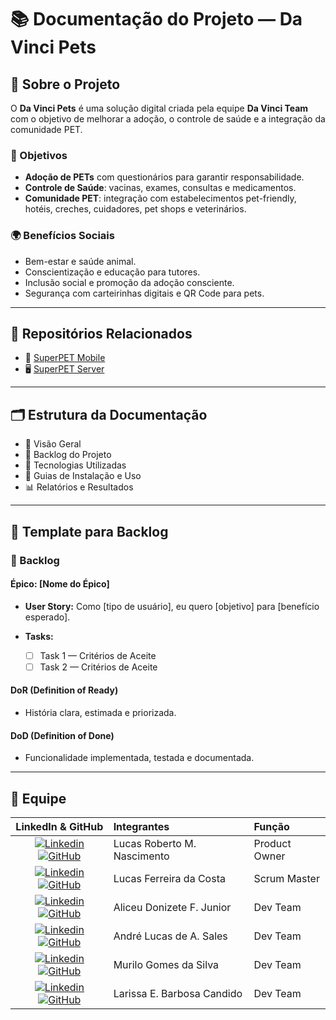 # 📚 Documentação do Projeto — Da Vinci Pets

## 🐾 Sobre o Projeto

O **Da Vinci Pets** é uma solução digital criada pela equipe **Da Vinci Team** com o objetivo de melhorar a adoção, o controle de saúde e a integração da comunidade PET.

### 🎯 Objetivos

* **Adoção de PETs** com questionários para garantir responsabilidade.
* **Controle de Saúde**: vacinas, exames, consultas e medicamentos.
* **Comunidade PET**: integração com estabelecimentos pet-friendly, hotéis, creches, cuidadores, pet shops e veterinários.

### 🌍 Benefícios Sociais

* Bem-estar e saúde animal.
* Conscientização e educação para tutores.
* Inclusão social e promoção da adoção consciente.
* Segurança com carteirinhas digitais e QR Code para pets.

---

## 🔗 Repositórios Relacionados

* 📱 [SuperPET Mobile](https://github.com/Our-team-fatec/ABP-2025_2-Mobile)
* 🖥️ [SuperPET Server](https://github.com/Our-team-fatec/ABP-2025_2-Back)

---

## 🗂 Estrutura da Documentação

* 📖 Visão Geral
* 📝 Backlog do Projeto
* 📌 Tecnologias Utilizadas
* 📑 Guias de Instalação e Uso
* 📊 Relatórios e Resultados

---

## 📌 Template para Backlog

### 📌 Backlog

#### Épico: \[Nome do Épico]

* **User Story:**
  Como \[tipo de usuário], eu quero \[objetivo] para \[benefício esperado].
* **Tasks:**

  * [ ] Task 1 — Critérios de Aceite
  * [ ] Task 2 — Critérios de Aceite

#### DoR (Definition of Ready)

* História clara, estimada e priorizada.

#### DoD (Definition of Done)

* Funcionalidade implementada, testada e documentada.

---

## 👥 Equipe

|                                                                                                                                                  LinkedIn & GitHub                                                                                                                                                  | Integrantes                 | Função        |
| :-----------------------------------------------------------------------------------------------------------------------------------------------------------------------------------------------------------------------------------------------------------------------------------------------------------------: | :-------------------------- | :------------ |
|               [![Linkedin](https://img.shields.io/badge/Linkedin-blue?style=flat-square\&logo=Linkedin\&logoColor=white)](https://www.linkedin.com/in/lucasrmc/) [![GitHub](https://img.shields.io/badge/GitHub-111217?style=flat-square\&logo=github\&logoColor=white)](https://github.com/LucasRbnc)              | Lucas Roberto M. Nascimento | Product Owner |
|             [![Linkedin](https://img.shields.io/badge/Linkedin-blue?style=flat-square\&logo=Linkedin\&logoColor=white)](https://www.linkedin.com/in/lucascostadwn/) [![GitHub](https://img.shields.io/badge/GitHub-111217?style=flat-square\&logo=github\&logoColor=white)](https://github.com/lucasdwn)            | Lucas Ferreira da Costa     | Scrum Master  |
|           [![Linkedin](https://img.shields.io/badge/Linkedin-blue?style=flat-square\&logo=Linkedin\&logoColor=white)](https://www.linkedin.com/in/aliceujunior/) [![GitHub](https://img.shields.io/badge/GitHub-111217?style=flat-square\&logo=github\&logoColor=white)](https://github.com/AliceuJunior)           | Aliceu Donizete F. Junior   | Dev Team      |
| [![Linkedin](https://img.shields.io/badge/Linkedin-blue?style=flat-square\&logo=Linkedin\&logoColor=white)](https://www.linkedin.com/in/andre-lucas-almeida-sales-156779251/) [![GitHub](https://img.shields.io/badge/GitHub-111217?style=flat-square\&logo=github\&logoColor=white)](https://github.com/andreluke) | André Lucas de A. Sales     | Dev Team      |
|           [![Linkedin](https://img.shields.io/badge/Linkedin-blue?style=flat-square\&logo=Linkedin\&logoColor=white)](https://www.linkedin.com/in/muril0gomes/) [![GitHub](https://img.shields.io/badge/GitHub-111217?style=flat-square\&logo=github\&logoColor=white)](https://github.com/MuriloGGSilva)           | Murilo Gomes da Silva       | Dev Team      |
|       [![Linkedin](https://img.shields.io/badge/Linkedin-blue?style=flat-square\&logo=Linkedin\&logoColor=white)](https://www.linkedin.com/in/larissa-candido-70b199298/) [![GitHub](https://img.shields.io/badge/GitHub-111217?style=flat-square\&logo=github\&logoColor=white)](https://github.com/larixyz)       | Larissa E. Barbosa Candido  | Dev Team      |
